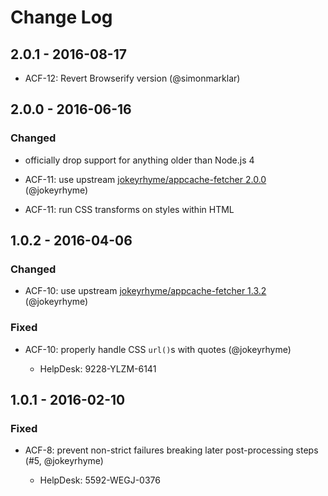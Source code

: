 # Change Log

## 2.0.1 - 2016-08-17

- ACF-12: Revert Browserify version (@simonmarklar)

## 2.0.0 - 2016-06-16


### Changed

- officially drop support for anything older than Node.js 4

- ACF-11: use upstream [jokeyrhyme/appcache-fetcher 2.0.0](https://github.com/jokeyrhyme/appcache-fetcher.js/releases/tag/2.0.0) (@jokeyrhyme)

- ACF-11: run CSS transforms on styles within HTML


## 1.0.2 - 2016-04-06


### Changed

- ACF-10: use upstream [jokeyrhyme/appcache-fetcher 1.3.2](https://github.com/jokeyrhyme/appcache-fetcher.js/releases/tag/1.3.2) (@jokeyrhyme)


### Fixed

- ACF-10: properly handle CSS `url()`s with quotes (@jokeyrhyme)

    - HelpDesk: 	9228-YLZM-6141


## 1.0.1 - 2016-02-10


### Fixed

- ACF-8: prevent non-strict failures breaking later post-processing steps (#5, @jokeyrhyme)

    - HelpDesk: 5592-WEGJ-0376
